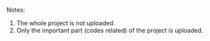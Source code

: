 Notes:
1. The whole project is not uploaded.
2. Only the important part (codes related) of the project is uploaded.
